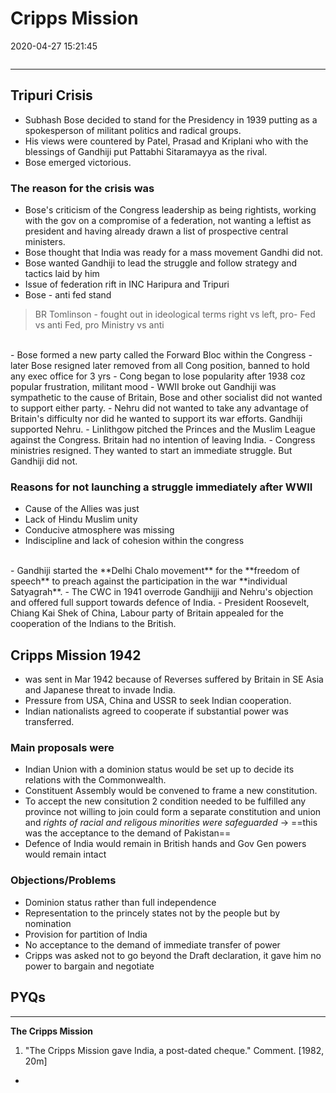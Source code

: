 # Cripps Mission
2020-04-27 15:21:45
```toc
```
---

## Tripuri Crisis 
-   Subhash Bose decided to stand for the Presidency in 1939 putting as a spokesperson of militant politics and radical groups.
-   His views were countered by Patel, Prasad and Kriplani who with the blessings of Gandhiji put Pattabhi Sitaramayya as the rival.
-   Bose emerged victorious. 

### The reason for the crisis was 
-   Bose's criticism of the Congress leadership as being rightists, working with the gov on a compromise of a federation, not wanting a leftist as president and having already drawn a list of prospective central ministers.
-   Bose thought that India was ready for a mass movement Gandhi did not.
-   Bose wanted Gandhiji to lead the struggle and follow strategy and tactics laid by him
-   Issue of federation rift in INC Haripura and Tripuri
-   Bose - anti fed stand
  > BR Tomlinson - fought out in ideological terms right vs left, pro- Fed vs anti Fed, pro Ministry vs anti
  <br>
- Bose formed a new party called the Forward Bloc within the Congress
- later Bose resigned later removed from all Cong position, banned to hold any exec office for 3 yrs
-   Cong began to lose popularity after 1938 coz popular frustration, militant mood
-   WWII broke out Gandhiji was sympathetic to the cause of Britain, Bose and other socialist did not wanted to support either party.
-   Nehru did not wanted to take any advantage of Britain's difficulty nor did he wanted to support its war efforts. Gandhiji supported Nehru.
-   Linlithgow pitched the Princes and the Muslim League against the Congress. Britain had no intention of leaving India.
-   Congress ministries resigned. They wanted to start an immediate struggle. But Gandhiji did not. 

### Reasons for not launching a struggle immediately after WWII 
-   Cause of the Allies was just
-   Lack of Hindu Muslim unity
-   Conducive atmosphere was missing
-   Indiscipline and lack of cohesion within the congress
<br>
-   Gandhiji started the **Delhi Chalo movement** for the **freedom of speech** to preach against the participation in the war  **individual Satyagrah**.
-   The CWC in 1941 overrode Gandhijji and Nehru's objection and offered full support towards defence of India.
-   President Roosevelt, Chiang Kai Shek of China, Labour party of Britain appealed for the cooperation of the Indians to the British.
   

## Cripps Mission 1942
- was sent in Mar 1942 because of Reverses suffered by Britain in SE Asia and Japanese threat to invade India.
-   Pressure from USA, China and USSR to seek Indian cooperation.
-   Indian nationalists agreed to cooperate if substantial power was transferred.

### Main proposals were 

-   Indian Union with a dominion status would be set up to decide its relations with the Commonwealth.
-   Constituent Assembly would be convened to frame a new constitution.
-   To accept the new consitution 2 condition needed to be fulfilled any province not willing to join could form a separate constitution and union and *rights of racial and religous minorities were safeguarded* -> ==this was the acceptance to the demand of Pakistan==
-   Defence of India would remain in British hands and Gov Gen powers would remain intact

### Objections/Problems 
-   Dominion status rather than full independence
-   Representation to the princely states not by the people but by nomination
-   Provision for partition of India
-   No acceptance to the demand of immediate transfer of power
-   Cripps was asked not to go beyond the Draft declaration, it gave him no power to bargain and negotiate
 

## PYQs

---

**The Cripps Mission**


1. "The Cripps Mission gave India‚ a post-dated cheque." Comment. [1982, 20m]
-   






